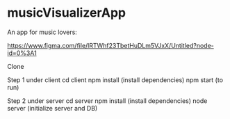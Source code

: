 # musicVisualizerApp

An app for music lovers:

https://www.figma.com/file/lRTWhf23TbetHuDLm5VJxX/Untitled?node-id=0%3A1

Clone 

Step 1 under client
cd client
npm install (install dependencies)
npm start (to run)

Step 2 under server
cd server
npm install (install dependencies)
node server (initialize server and DB)
